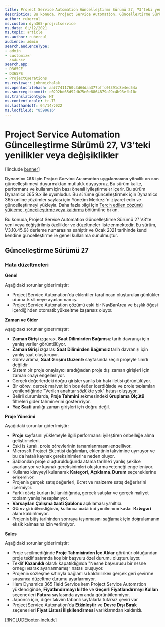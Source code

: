 ```yaml
---
title: Project Service Automation Güncelleştirme Sürümü 27, V3'teki yenilikler veya değişiklikler
description: Bu konuda, Project Service Automation, Güncelleştirme Sürümü 27, V3'teki özellikler ve düzeltmeler listelenir.
author: ruhercul
ms.custom: dyn365-projectservice
ms.date: 01/12/2021
ms.topic: article
ms.author: ruhercul
audience: Admin
search.audienceType:
- admin
- customizer
- enduser
search.app:
- D365CE
- D365PS
- ProjectOperations
ms.reviewer: johnmichalak
ms.openlocfilehash: aab77411760c3d64daa377bffc06391c8e4ed54a
ms.sourcegitcommit: c0792bd65d92db25e0e8864879a19c4b93efb10c
ms.translationtype: HT
ms.contentlocale: tr-TR
ms.lasthandoff: 04/14/2022
ms.locfileid: "8599616"
---
```

# <a name="whats-new-or-changed-in-project-service-automation-update-release-27-v3"></a>Project Service Automation Güncelleştirme Sürümü 27, V3'teki yenilikler veya değişiklikler

[!include [banner](../includes/psa-now-project-operations.md)]

Dynamics 365 için Project Service Automation uygulamasına yönelik en son güncelleştirmeyi duyurmaktan mutluluk duyuyoruz. Bu sürüm kalite, performans ve kullanım için bazı önemli iyileştirmeler içerir. Bu sürüm Dynamics 365 9.x ile uyumludur. Bu sürüme güncelleştirmek için Dynamics 365 online çözümler sayfası için Yönetim Merkezi'ni ziyaret edin ve güncelleştirmeyi yükleyin. Daha fazla bilgi için [Tercih edilen çözümü yükleme, güncelleştirme veya kaldırma](/power-platform/admin/install-remove-preferred-solution) bölümüne bakın.

Bu konuda, Project Service Automation Güncelleştirme Sürümü 27 V3'te yeni veya değiştirilmiş özellikler ve düzeltmeler listelenmektedir. Bu sürüm, V3.10.45.98 derleme numarasına sahiptir ve Ocak 2021 tarihinde kendi kendine güncelleştirme ile genel kullanıma sunulmuştur.

## <a name="update-release-27"></a>Güncelleştirme Sürümü 27

### <a name="bug-fixes"></a>Hata düzeltmeleri

**Genel**

Aşağıdaki sorunlar giderilmiştir:

- Project Service Automation'da eklentiler tarafından oluşturulan günlükler otomatik silmeye ayarlanmamış.
- Project Service Automation çözümü eski bir NavBarArea ve başlık öğesi içerdiğinden otomatik yükseltme başarısız oluyor.

**Zaman ve Gider**

Aşağıdaki sorunlar giderilmiştir:

- **Zaman Girişi** ızgarası, **Saat Diliminden Bağımsız** tarih davranışı için yanlış veriler görüntülüyor.
- **Zaman Girişi** ızgarası **Saat Diliminden Bağımsız** tarih davranışı için yanlış saat oluşturuyor.
- Görev arama, **Saat Girişini Düzenle** sayfasında seçili projeyle sınırlı değildir.
- Sistem bir proje onaylayıcı aradığından proje dışı zaman girişleri için zaman onayı engelleniyor.
- Gerçek değerlerdeki doğru girişler yanlış bir hata iletisi görüntülüyor.
- Bir görev, gerçek maliyet için boş değer içerdiğinde ve proje toplamları yenilendiğinde "Verilen anahtar sözlükte yok" hatası oluşuyor.
- Belirli durumlarda, **Proje Tahmini** sekmesindeki **Gruplama Ölçütü** filtreleri gider tahminlerini göstermiyor.
- **Yaz Saati** aralığı zaman girişleri için doğru değil.

**Proje Yönetimi**

Aşağıdaki sorunlar giderilmiştir:

- **Proje** sayfasını yüklemeyle ilgili performansı iyileştiren önbelleğe alma geliştirmeleri.
- Eski iş kuralı, proje görevlerinin tamamlanmasını engelliyor.
- Microsoft Project Eklentisi dağılımları, eklentinin takvimine uymuyor ve bu da hatalı kaynak gereksinimlerine neden oluyor.
- Şablondan proje oluşturulduğunda atama tarihleri yanlış şekilde ayarlanıyor ve kaynak gereksinimleri oluşturma yeteneği engelleniyor.
- Kullanıcı klavyeyi kullanarak **Kategori**, **Açıklama**, **Durum** seçeneklerine erişemiyor.
- Projenin gerçek satış değerleri, ücret ve malzeme satış değerlerini içermiyor.
- Farklı döviz kurları kullanıldığında, gerçek satışlar ve gerçek maliyet toplamı yanlış hesaplanıyor.
- **Varsayılan Çalışma Saati Şablonu** açıklaması yanıltıcı.
- Görev girintilendiğinde, kullanıcı arabirimi yenilenene kadar **Kategori** alanı kaldırılmıyor.
- Projenin bitiş tarihinden sonraya taşınmasını sağlamak için doğrulamanın eksik kalmasına izin verilmiyor.

**Sales**

Aşağıdaki sorunlar giderilmiştir:

- Proje seçilmediğinde **Proje Tahmininden İçe Aktar** görünür olduğundan proje teklif satırında boş bir başvuru özel durumu oluşturuluyor.
- Teklif **Kazanıldı** olarak kapatıldığında "Nesne başvurusu bir nesne örneği olarak ayarlanmamış" hatası oluşuyor.
- Projenin sözleşme satırıyla bağlantısı kaldırılırken gerçek geri çevirme sırasında düzeltme durumu ayarlanmıyor.
- Hem Dynamics 365 Field Service hem Project Service Automation yüklendiğinde, **Fiyatlandırmayı kilitle** ve **Geçerli Fiyatlandırmayı Kullan** seçenekleri **Fatura** sayfasında aynı anda görüntülenmiyor.
- Japonca için, diğer takvim tabanlı sayfalarla tutarsız çeviri var.
- Project Service Automation'da **Etkinleştir** ve **Devre Dışı Bırak** seçenekleri **Fiyat Listesi İlişkilendirmesi** varlıklarından kaldırıldı.


[!INCLUDE[footer-include](../includes/footer-banner.md)]
